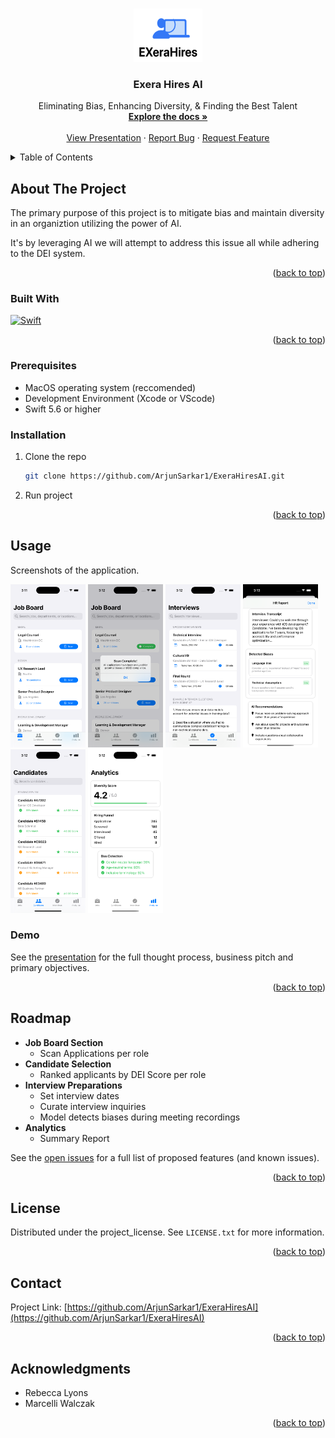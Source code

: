 <!-- Improved compatibility of back to top link: See: https://github.com/othneildrew/Best-README-Template/pull/73 -->
<a id="readme-top"></a>
<!--
*** Thanks for checking out the Best-README-Template. If you have a suggestion
*** that would make this better, please fork the repo and create a pull request
*** or simply open an issue with the tag "enhancement".
*** Don't forget to give the project a star!
*** Thanks again! Now go create something AMAZING! :D
-->



<!-- PROJECT SHIELDS -->
<!--
*** I'm using markdown "reference style" links for readability.
*** Reference links are enclosed in brackets [ ] instead of parentheses ( ).
*** See the bottom of this document for the declaration of the reference variables
*** for contributors-url, forks-url, etc. This is an optional, concise syntax you may use.
*** https://www.markdownguide.org/basic-syntax/#reference-style-links

<!-- PROJECT LOGO -->
<br />
<div align="center">
  <a href="https://github.com/ArjunSarkar1/EXeraProject">
    <img src="images/logo.png" alt="Logo" width="110" height="85">
  </a>

<h3 align="center">Exera Hires AI</h3>

  <p align="center">
    Eliminating Bias, Enhancing Diversity, & Finding the Best Talent
    <br />
    <a href="https://github.com/ArjunSarkar1/ExeraHiresAI"><strong>Explore the docs »</strong></a>
    <br />
    <br />
    <a href="https://gamma.app/docs/Transforming-Hiring-Fairness-h0648j2z173s9m2">View Presentation</a>
    &middot;
    <a href="https://github.com/ArjunSarkar1/ExeraHiresAI/issues/new?labels=bug&template=bug-report---.md">Report Bug</a>
    &middot;
    <a href="https://github.com/ArjunSarkar1/ExeraHiresAI/issues/new?labels=enhancement&template=feature-request---.md">Request Feature</a>
  </p>
</div>



<!-- TABLE OF CONTENTS -->
<details>
  <summary>Table of Contents</summary>
  <ol>
    <li>
      <a href="#about-the-project">About The Project</a>
      <ul>
        <li><a href="#built-with">Built With</a></li>
      </ul>
    </li>
    <li>
      <a href="#getting-started">Getting Started</a>
      <ul>
        <li><a href="#prerequisites">Prerequisites</a></li>
        <li><a href="#installation">Installation</a></li>
      </ul>
    </li>
    <li><a href="#usage">Usage</a></li>
    <ul>
    <a href="#demo">Demo</a>
    </ul>
    <li><a href="#roadmap">Roadmap</a></li>
    <li><a href="#license">License</a></li>
    <li><a href="#contact">Contact</a></li>
    <li><a href="#acknowledgments">Acknowledgments</a></li>
  </ol>
</details>


<!-- ABOUT THE PROJECT -->
## About The Project

The primary purpose of this project is to mitigate bias and maintain diversity in an organiztion utilizing the power of AI.

It's by leveraging AI we will attempt to address this issue all while adhering to the DEI system.

<p align="right">(<a href="#readme-top">back to top</a>)</p>


### Built With

[![Swift][Swift-logo]][Swift-url]

<p align="right">(<a href="#readme-top">back to top</a>)</p>


### Prerequisites

* MacOS operating system (reccomended)
* Development Environment (Xcode or VScode)
* Swift 5.6 or higher

### Installation

1. Clone the repo
   ```sh
   git clone https://github.com/ArjunSarkar1/ExeraHiresAI.git
   ```
2. Run project


<p align="right">(<a href="#readme-top">back to top</a>)</p>



<!-- USAGE EXAMPLES -->
## Usage

Screenshots of the application.

<img src="images/job-board.png" alt="Job Board Section" width="120">
<img src="images/job-board-scanning.png" alt="Job Board Section" width="120">
<img src="images/interviews.png" alt="Job Board Section" width="120">
<img src="images/interview-report.png" alt="Job Board Section" width="120">
<img src="images/candidates.png" alt="Job Board Section" width="120">
<img src="images/analytics.png" alt="Job Board Section" width="120">

### Demo

See the [presentation](https://gamma.app/docs/Transforming-Hiring-Fairness-h0648j2z173s9m2) for the full thought process, business pitch and primary objectives.


<p align="right">(<a href="#readme-top">back to top</a>)</p>


<!-- ROADMAP -->
## Roadmap

- **Job Board Section**
    - Scan Applications per role
- **Candidate Selection**
    - Ranked applicants by DEI Score per role
- **Interview Preparations**
    - Set interview dates
    - Curate interview inquiries
    - Model detects biases during meeting recordings
- **Analytics**
    - Summary Report

See the [open issues](https://github.com/ArjunSarkar1/ExeraHiresAi/issues) for a full list of proposed features (and known issues).

<p align="right">(<a href="#readme-top">back to top</a>)</p>


<!-- LICENSE -->
## License

Distributed under the project_license. See `LICENSE.txt` for more information.

<p align="right">(<a href="#readme-top">back to top</a>)</p>


<!-- CONTACT -->
## Contact

Project Link: [https://github.com/ArjunSarkar1/ExeraHiresAI](https://github.com/ArjunSarkar1/ExeraHiresAI)

<p align="right">(<a href="#readme-top">back to top</a>)</p>



<!-- ACKNOWLEDGMENTS -->
## Acknowledgments

* Rebecca Lyons
* Marcelli Walczak

<p align="right">(<a href="#readme-top">back to top</a>)</p>

<!-- MARKDOWN LINKS & IMAGES -->
<!-- https://www.markdownguide.org/basic-syntax/#reference-style-links -->
[contributors-shield]: https://img.shields.io/github/contributors/github_username/repo_name.svg?style=for-the-badge
[contributors-url]: https://github.com/github_username/repo_name/graphs/contributors
[forks-shield]: https://img.shields.io/github/forks/github_username/repo_name.svg?style=for-the-badge
[forks-url]: https://github.com/github_username/repo_name/network/members
[stars-shield]: https://img.shields.io/github/stars/github_username/repo_name.svg?style=for-the-badge
[stars-url]: https://github.com/github_username/repo_name/stargazers
[issues-shield]: https://img.shields.io/github/issues/github_username/repo_name.svg?style=for-the-badge
[issues-url]: https://github.com/github_username/repo_name/issues
[license-shield]: https://img.shields.io/github/license/github_username/repo_name.svg?style=for-the-badge
[license-url]: https://github.com/github_username/repo_name/blob/master/LICENSE.txt
[linkedin-shield]: https://img.shields.io/badge/-LinkedIn-black.svg?style=for-the-badge&logo=linkedin&colorB=555
[linkedin-url]: https://linkedin.com/in/linkedin_username
[product-screenshot]: images/screenshot.png
[Swift-logo]: https://img.shields.io/badge/Swift-FA7343?style=for-the-badge&logo=swift&logoColor=white
[Swift-url]: https://swift.org/

